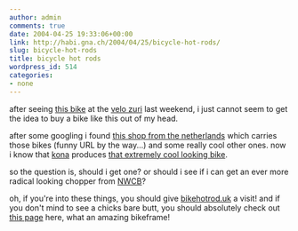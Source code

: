 ```yaml
---
author: admin
comments: true
date: 2004-04-25 19:33:06+00:00
link: http://habi.gna.ch/2004/04/25/bicycle-hot-rods/
slug: bicycle-hot-rods
title: bicycle hot rods
wordpress_id: 514
categories:
- none
---
```


after seeing [this bike](http://www.bikehotrod.co.uk/kbhr14.html) at the [velo zuri](http://www.velozueri.ch/) last weekend, i just cannot seem to get the idea to buy a bike like this out of my head.

after some googling i found [this shop from the netherlands](http://www.fickser.nl/) which carries those bikes (funny URL by the way...) and some really cool other ones.
now i know that [kona](http://www.konaworld.com/) produces [that extremely cool looking bike](http://www.konaworld.com/2k4bikes/2k4_bhr.cfm).

so the question is, should i get one? or should i see if i can get an ever more radical looking chopper from [NWCB](http://www.northwest-chopper-bicycles.com/)?

oh, if you're into these things, you should give [bikehotrod.uk](http://www.bikehotrod.co.uk/) a visit! and if you don't mind to see a chicks bare butt, you should absolutely check out [this page](http://www.fickser.nl/shopfirebikes.htm) here, what an amazing bikeframe!
